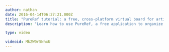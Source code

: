 ```yaml
---
author: nathan
date: 2016-04-14T06:27:21.000Z
title: "PureRef tutorial: a free, cross-platform virtual board for artists!"
description: "Learn how to use PureRef, a free application to organize your references for digital art."

type: video

videoid: MkZW0r5NhxU
---
```


